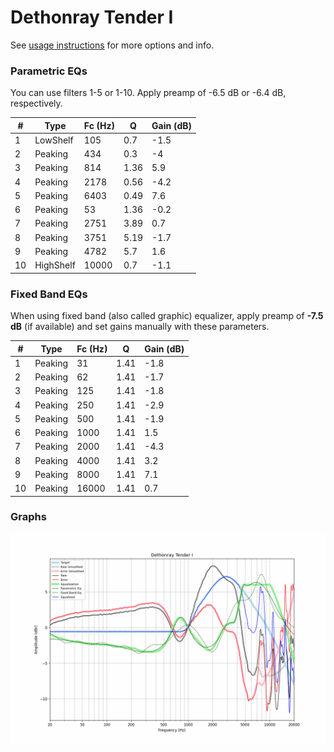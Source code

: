# Dethonray Tender I
See [usage instructions](https://github.com/jaakkopasanen/AutoEq#usage) for more options and info.

### Parametric EQs
You can use filters 1-5 or 1-10. Apply preamp of -6.5 dB or -6.4 dB, respectively.

|   # | Type      |   Fc (Hz) |    Q |   Gain (dB) |
|-----|-----------|-----------|------|-------------|
|   1 | LowShelf  |       105 | 0.7  |        -1.5 |
|   2 | Peaking   |       434 | 0.3  |        -4   |
|   3 | Peaking   |       814 | 1.36 |         5.9 |
|   4 | Peaking   |      2178 | 0.56 |        -4.2 |
|   5 | Peaking   |      6403 | 0.49 |         7.6 |
|   6 | Peaking   |        53 | 1.36 |        -0.2 |
|   7 | Peaking   |      2751 | 3.89 |         0.7 |
|   8 | Peaking   |      3751 | 5.19 |        -1.7 |
|   9 | Peaking   |      4782 | 5.7  |         1.6 |
|  10 | HighShelf |     10000 | 0.7  |        -1.1 |

### Fixed Band EQs
When using fixed band (also called graphic) equalizer, apply preamp of **-7.5 dB** (if available) and set gains manually with these parameters.

|   # | Type    |   Fc (Hz) |    Q |   Gain (dB) |
|-----|---------|-----------|------|-------------|
|   1 | Peaking |        31 | 1.41 |        -1.8 |
|   2 | Peaking |        62 | 1.41 |        -1.7 |
|   3 | Peaking |       125 | 1.41 |        -1.8 |
|   4 | Peaking |       250 | 1.41 |        -2.9 |
|   5 | Peaking |       500 | 1.41 |        -1.9 |
|   6 | Peaking |      1000 | 1.41 |         1.5 |
|   7 | Peaking |      2000 | 1.41 |        -4.3 |
|   8 | Peaking |      4000 | 1.41 |         3.2 |
|   9 | Peaking |      8000 | 1.41 |         7.1 |
|  10 | Peaking |     16000 | 1.41 |         0.7 |

### Graphs
![](./Dethonray%20Tender%20I.png)
